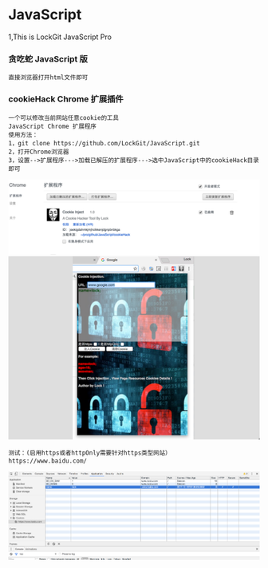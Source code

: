 # JavaScript
1,This is LockGit JavaScript Pro
### 贪吃蛇 JavaScript 版 
```
直接浏览器打开html文件即可
```

### cookieHack  Chrome 扩展插件
```
一个可以修改当前网站任意cookie的工具
JavaScript Chrome 扩展程序
使用方法：
1，git clone https://github.com/LockGit/JavaScript.git
2，打开Chrome浏览器
3，设置-->扩展程序--->加载已解压的扩展程序--->选中JavaScript中的cookieHack目录即可
```

![](https://github.com/LockGit/JavaScript/blob/master/install-01.png)
![](https://github.com/LockGit/JavaScript/blob/master/install-02.png)


```
测试：(启用https或者httpOnly需要针对https类型网站）
https://www.baidu.com/
```
![](https://github.com/LockGit/JavaScript/blob/master/install-03.png)

